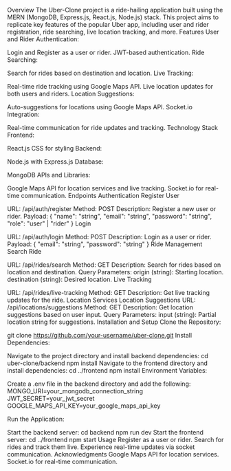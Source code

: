 Overview
The Uber-Clone project is a ride-hailing application built using the MERN (MongoDB, Express.js, React.js, Node.js) stack. This project aims to replicate key features of the popular Uber app, including user and rider registration, ride searching, live location tracking, and more.
Features
User and Rider Authentication:

Login and Register as a user or rider.
JWT-based authentication.
Ride Searching:

Search for rides based on destination and location.
Live Tracking:

Real-time ride tracking using Google Maps API.
Live location updates for both users and riders.
Location Suggestions:

Auto-suggestions for locations using Google Maps API.
Socket.io Integration:

Real-time communication for ride updates and tracking.
Technology Stack
Frontend:

React.js
CSS for styling
Backend:

Node.js with Express.js
Database:

MongoDB
APIs and Libraries:

Google Maps API for location services and live tracking.
Socket.io for real-time communication.
Endpoints
Authentication
Register User

URL: /api/auth/register
Method: POST
Description: Register a new user or rider.
Payload:
{
  "name": "string",
  "email": "string",
  "password": "string",
  "role": "user" | "rider"
}
Login

URL: /api/auth/login
Method: POST
Description: Login as a user or rider.
Payload:
{
  "email": "string",
  "password": "string"
}
Ride Management
Search Ride

URL: /api/rides/search
Method: GET
Description: Search for rides based on location and destination.
Query Parameters:
origin (string): Starting location.
destination (string): Desired location.
Live Tracking

URL: /api/rides/live-tracking
Method: GET
Description: Get live tracking updates for the ride.
Location Services
Location Suggestions
URL: /api/locations/suggestions
Method: GET
Description: Get location suggestions based on user input.
Query Parameters:
input (string): Partial location string for suggestions.
Installation and Setup
Clone the Repository:

git clone https://github.com/your-username/uber-clone.git
Install Dependencies:

Navigate to the project directory and install backend dependencies:
cd uber-clone/backend
npm install
Navigate to the frontend directory and install dependencies:
cd ../frontend
npm install
Environment Variables:

Create a .env file in the backend directory and add the following:
MONGO_URI=your_mongodb_connection_string
JWT_SECRET=your_jwt_secret
GOOGLE_MAPS_API_KEY=your_google_maps_api_key

Run the Application:

Start the backend server:
cd backend
npm run dev
Start the frontend server:
cd ../frontend
npm start
Usage
Register as a user or rider.
Search for rides and track them live.
Experience real-time updates via socket communication.
Acknowledgments
Google Maps API for location services.
Socket.io for real-time communication.
